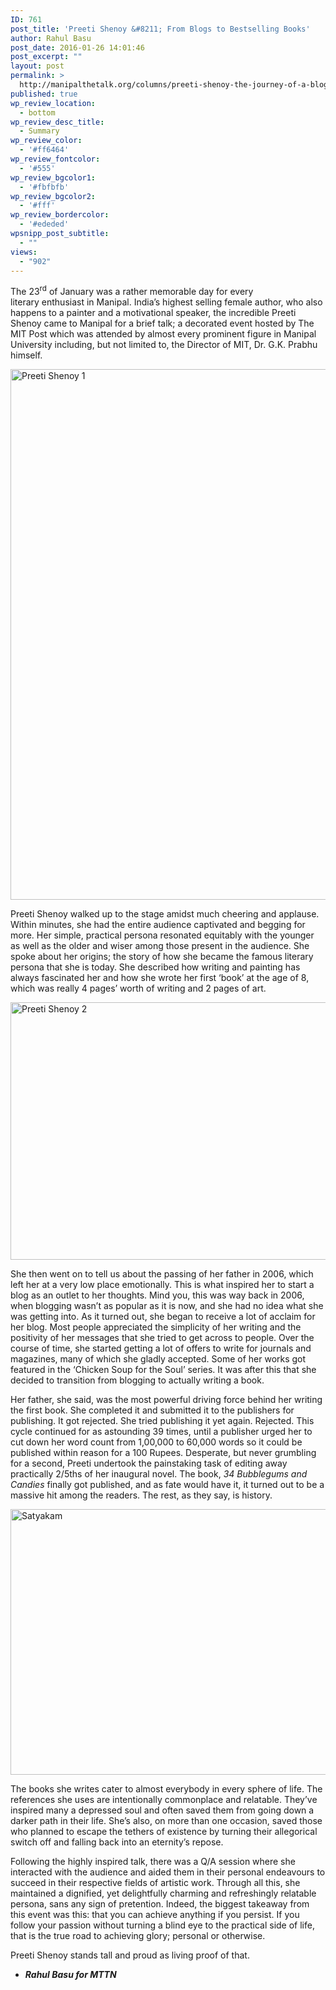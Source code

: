 ```yaml
---
ID: 761
post_title: 'Preeti Shenoy &#8211; From Blogs to Bestselling Books'
author: Rahul Basu
post_date: 2016-01-26 14:01:46
post_excerpt: ""
layout: post
permalink: >
  http://manipalthetalk.org/columns/preeti-shenoy-the-journey-of-a-blogger/
published: true
wp_review_location:
  - bottom
wp_review_desc_title:
  - Summary
wp_review_color:
  - '#ff6464'
wp_review_fontcolor:
  - '#555'
wp_review_bgcolor1:
  - '#fbfbfb'
wp_review_bgcolor2:
  - '#fff'
wp_review_bordercolor:
  - '#ededed'
wpsnipp_post_subtitle:
  - ""
views:
  - "902"
---
```

The 23<sup>rd</sup> of January was a rather memorable day for every literary enthusiast in Manipal. India’s highest selling female author, who also happens to a painter and a motivational speaker, the incredible Preeti Shenoy came to Manipal for a brief talk; a decorated event hosted by The MIT Post which was attended by almost every prominent figure in Manipal University including, but not limited to, the Director of MIT, Dr. G.K. Prabhu himself.

<a href="http://manipalthetalk.net/wp-content/uploads/2016/01/Preeti-Shenoy-1.jpg" rel="attachment wp-att-762"><img class="aligncenter wp-image-762" src="http://manipalthetalk.net/wp-content/uploads/2016/01/Preeti-Shenoy-1.jpg" alt="Preeti Shenoy 1" width="520" height="849" /></a>

Preeti Shenoy walked up to the stage amidst much cheering and applause. Within minutes, she had the entire audience captivated and begging for more. Her simple, practical persona resonated equitably with the younger as well as the older and wiser among those present in the audience. She spoke about her origins; the story of how she became the famous literary persona that she is today. She described how writing and painting has always fascinated her and how she wrote her first ‘book’ at the age of 8, which was really 4 pages’ worth of writing and 2 pages of art.

<a href="http://manipalthetalk.net/wp-content/uploads/2016/01/Preeti-Shenoy-2.jpg" rel="attachment wp-att-763"><img class="aligncenter wp-image-763" src="http://manipalthetalk.net/wp-content/uploads/2016/01/Preeti-Shenoy-2.jpg" alt="Preeti Shenoy 2" width="618" height="412" /></a>

She then went on to tell us about the passing of her father in 2006, which left her at a very low place emotionally. This is what inspired her to start a blog as an outlet to her thoughts. Mind you, this was way back in 2006, when blogging wasn’t as popular as it is now, and she had no idea what she was getting into. As it turned out, she began to receive a lot of acclaim for her blog. Most people appreciated the simplicity of her writing and the positivity of her messages that she tried to get across to people. Over the course of time, she started getting a lot of offers to write for journals and magazines, many of which she gladly accepted. Some of her works got featured in the ‘Chicken Soup for the Soul’ series. It was after this that she decided to transition from blogging to actually writing a book.

Her father, she said, was the most powerful driving force behind her writing the first book. She completed it and submitted it to the publishers for publishing. It got rejected. She tried publishing it yet again. Rejected. This cycle continued for as astounding 39 times, until a publisher urged her to cut down her word count from 1,00,000 to 60,000 words so it could be published within reason for a 100 Rupees. Desperate, but never grumbling for a second, Preeti undertook the painstaking task of editing away practically 2/5ths of her inaugural novel. The book, <em>34 Bubblegums and Candies</em> finally got published, and as fate would have it, it turned out to be a massive hit among the readers. The rest, as they say, is history.

<a href="http://manipalthetalk.net/wp-content/uploads/2016/01/Satyakam.jpg" rel="attachment wp-att-764"><img class="aligncenter wp-image-764" src="http://manipalthetalk.net/wp-content/uploads/2016/01/Satyakam.jpg" alt="Satyakam" width="638" height="425" /></a>

The books she writes cater to almost everybody in every sphere of life. The references she uses are intentionally commonplace and relatable. They’ve inspired many a depressed soul and often saved them from going down a darker path in their life. She’s also, on more than one occasion, saved those who planned to escape the tethers of existence by turning their allegorical switch off and falling back into an eternity’s repose.

Following the highly inspired talk, there was a Q/A session where she interacted with the audience and aided them in their personal endeavours to succeed in their respective fields of artistic work. Through all this, she maintained a dignified, yet delightfully charming and refreshingly relatable persona, sans any sign of pretention. Indeed, the biggest takeaway from this event was this: that you can achieve anything if you persist. If you follow your passion without turning a blind eye to the practical side of life, that is the true road to achieving glory; personal or otherwise.

Preeti Shenoy stands tall and proud as living proof of that.

- <em><strong>Rahul Basu for MTTN</strong></em>

&nbsp;
